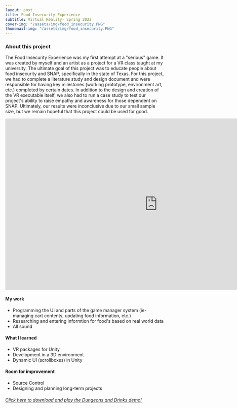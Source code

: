 ```yaml
---
layout: post
title: Food Insecurity Experience
subtitle: Virtual Reality- Spring 2022
cover-img: "/assets/img/food_insecurity.PNG"
thumbnail-img: "/assets/img/food_insecurity.PNG"
---
```



### About this project

The Food Insecurity Experience was my first attempt at a "serious" game. It was created by myself and an artist as a project for a VR class taught at my university. The ultimate goal of this project was to educate people about food insecurity and SNAP, specifically in the state of Texas. For this project, we had to complete a literature study and design document and were responsible for having key milestones (working prototype, environment art, etc.) completed by certain dates. In addition to the design and creation of the VR executable itself, we also had to run a case study to test our project's ability to raise empathy and awareness for those dependent on SNAP. Ultimately, our results were inconclusive due to our small sample size, but we remain hopeful that this project could be used for good.

<iframe width="960" height="540" src="https://www.youtube.com/embed/_JbGJO3ZcSc" title="YouTube video player" frameborder="0" allow="accelerometer; autoplay; clipboard-write; encrypted-media; gyroscope; picture-in-picture" allowfullscreen></iframe>

#### My work

* Programming the UI and parts of the game manager system (ie- managing cart contents, updating food information, etc.)
* Researching and entering informtion for food's based on real world data
* All sound

#### What I learned

* VR packages for Unity
* Development in a 3D environment
* Dynamic UI (scrollboxes) in Unity

#### Room for improvement

* Source Control
* Designing and planning long-term projects

<h6><a href="https://samanthemum.itch.io/food-insecurity-vr">Click here to download and play the Dungeons and Drinks demo!</a></h6>
